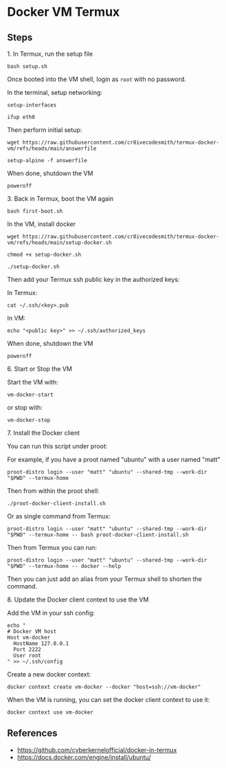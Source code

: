 # Docker VM Termux

## Steps

1\. In Termux, run the setup file

```shell
bash setup.sh
```

Once booted into the VM shell, login as `root` with no password.

In the terminal, setup networking:

```shell
setup-interfaces
```

```shell
ifup eth0
```

Then perform initial setup:

```shell
wget https://raw.githubusercontent.com/cr8ivecodesmith/termux-docker-vm/refs/heads/main/answerfile
```

```shell
setup-alpine -f answerfile
```

When done, shutdown the VM

```shell
poweroff
```

3\. Back in Termux, boot the VM again

```shell
bash first-boot.sh
```

In the VM, install docker

```shell
wget https://raw.githubusercontent.com/cr8ivecodesmith/termux-docker-vm/refs/heads/main/setup-docker.sh
```

```shell
chmod +x setup-docker.sh
```

```shell
./setup-docker.sh
```

Then add your Termux ssh public key in the authorized keys:

In Termux:

```shell
cat ~/.ssh/<key>.pub
```

In VM:

```shell
echo "<public key>" >> ~/.ssh/authorized_keys
```

When done, shutdown the VM

```shell
poweroff
```

6\. Start or Stop the VM

Start the VM with:

```shell
vm-docker-start
```

or stop with:

```shell
vm-docker-stop
```

7\. Install the Docker client

You can run this script under proot:

For example, if you have a proot named "ubuntu" with a user named "matt"

```shell
proot-distro login --user "matt" "ubuntu" --shared-tmp --work-dir "$PWD" --termux-home
```

Then from within the proot shell:

```shell
./proot-docker-client-install.sh
```

Or as single command from Termux:

```shell
proot-distro login --user "matt" "ubuntu" --shared-tmp --work-dir "$PWD" --termux-home -- bash proot-docker-client-install.sh
```

Then from Termux you can run:

```shell
proot-distro login --user "matt" "ubuntu" --shared-tmp --work-dir "$PWD" --termux-home -- docker --help
```

Then you can just add an alias from your Termux shell to shorten the command.

8\. Update the Docker client context to use the VM

Add the VM in your ssh config:

```shell
echo "
# Docker VM host
Host vm-docker
  HostName 127.0.0.1
  Port 2222
  User root
" >> ~/.ssh/config
```

Create a new docker context:

```shell
docker context create vm-docker --docker "host=ssh://vm-docker"
```

When the VM is running, you can set the docker client context to use it:

```shell
docker context use vm-docker
```


## References

- https://github.com/cyberkernelofficial/docker-in-termux
- https://docs.docker.com/engine/install/ubuntu/

